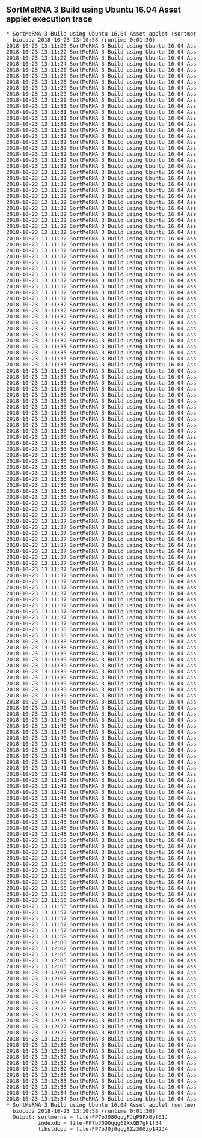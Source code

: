 ## SortMeRNA 3 Build using Ubuntu 16.04 Asset applet execution trace

<pre>
* SortMeRNA 3 Build using Ubuntu 16.04 Asset applet (sortmerna-3.build.on.u16asset:main) (done) job-FP7bG8Q0g35Q8K02G9x3BBpP
  biocodz 2018-10-23 13:10:58 (runtime 0:01:30)
2018-10-23 13:11:20 SortMeRNA 3 Build using Ubuntu 16.04 Asset applet INFO Logging initialized (priority)
2018-10-23 13:11:22 SortMeRNA 3 Build using Ubuntu 16.04 Asset applet INFO CPU: 18% (4 cores) * Memory: 284/7225MB * Storage: 79GB free * Net: 0↓/0↑MBps
2018-10-23 13:11:22 SortMeRNA 3 Build using Ubuntu 16.04 Asset applet STDOUT dxpy/0.264.0 (Linux-4.4.0-98-generic-x86_64-with-Ubuntu-16.04-xenial)
2018-10-23 13:11:24 SortMeRNA 3 Build using Ubuntu 16.04 Asset applet INFO Downloading bundled file sortmerna-3.asset.tar.gz
2018-10-23 13:11:26 SortMeRNA 3 Build using Ubuntu 16.04 Asset applet STDOUT >>> Unpacking sortmerna-3.asset.tar.gz to /
2018-10-23 13:11:26 SortMeRNA 3 Build using Ubuntu 16.04 Asset applet STDERR tar: Removing leading `/' from member names
2018-10-23 13:11:28 SortMeRNA 3 Build using Ubuntu 16.04 Asset applet INFO Setting SSH public key
2018-10-23 13:11:29 SortMeRNA 3 Build using Ubuntu 16.04 Asset applet STDOUT dxpy/0.264.0 (Linux-4.4.0-98-generic-x86_64-with-Ubuntu-16.04-xenial)
2018-10-23 13:11:29 SortMeRNA 3 Build using Ubuntu 16.04 Asset applet STDOUT /usr/sbin/sshd already running.
2018-10-23 13:11:29 SortMeRNA 3 Build using Ubuntu 16.04 Asset applet STDOUT /usr/sbin/rsyslogd already running.
2018-10-23 13:11:31 SortMeRNA 3 Build using Ubuntu 16.04 Asset applet STDOUT bash running (job ID job-FP7bG8Q0g35Q8K02G9x3BBpP)
2018-10-23 13:11:31 SortMeRNA 3 Build using Ubuntu 16.04 Asset applet STDOUT Upload directory: /out
2018-10-23 13:11:31 SortMeRNA 3 Build using Ubuntu 16.04 Asset applet STDOUT Applet/Executable name: sortmerna-3.build.on.u16asset
2018-10-23 13:11:31 SortMeRNA 3 Build using Ubuntu 16.04 Asset applet STDOUT Upload will be done into /out/sortmerna-3.build.on.u16asset
2018-10-23 13:11:32 SortMeRNA 3 Build using Ubuntu 16.04 Asset applet STDOUT Upload path status:
2018-10-23 13:11:32 SortMeRNA 3 Build using Ubuntu 16.04 Asset applet STDOUT Testing: which gcc-7
2018-10-23 13:11:32 SortMeRNA 3 Build using Ubuntu 16.04 Asset applet STDOUT /usr/bin/gcc-7
2018-10-23 13:11:32 SortMeRNA 3 Build using Ubuntu 16.04 Asset applet STDOUT Testing: gcc-7 --version
2018-10-23 13:11:32 SortMeRNA 3 Build using Ubuntu 16.04 Asset applet STDOUT gcc-7 (Ubuntu 7.3.0-21ubuntu1~16.04) 7.3.0
2018-10-23 13:11:32 SortMeRNA 3 Build using Ubuntu 16.04 Asset applet STDOUT Copyright (C) 2017 Free Software Foundation, Inc.
2018-10-23 13:11:32 SortMeRNA 3 Build using Ubuntu 16.04 Asset applet STDOUT This is free software; see the source for copying conditions.  There is NO
2018-10-23 13:11:32 SortMeRNA 3 Build using Ubuntu 16.04 Asset applet STDOUT warranty; not even for MERCHANTABILITY or FITNESS FOR A PARTICULAR PURPOSE.
2018-10-23 13:11:32 SortMeRNA 3 Build using Ubuntu 16.04 Asset applet STDOUT
2018-10-23 13:11:32 SortMeRNA 3 Build using Ubuntu 16.04 Asset applet STDOUT Testing: apt-cache policy librocksdb-dev
2018-10-23 13:11:32 SortMeRNA 3 Build using Ubuntu 16.04 Asset applet STDOUT librocksdb-dev:
2018-10-23 13:11:32 SortMeRNA 3 Build using Ubuntu 16.04 Asset applet STDOUT   Installed: 4.1-1
2018-10-23 13:11:32 SortMeRNA 3 Build using Ubuntu 16.04 Asset applet STDOUT   Candidate: 4.1-1
2018-10-23 13:11:32 SortMeRNA 3 Build using Ubuntu 16.04 Asset applet STDOUT   Version table:
2018-10-23 13:11:32 SortMeRNA 3 Build using Ubuntu 16.04 Asset applet STDOUT  *** 4.1-1 500
2018-10-23 13:11:32 SortMeRNA 3 Build using Ubuntu 16.04 Asset applet STDOUT         500 http://us-east-1.ec2.archive.ubuntu.com/ubuntu xenial/universe amd64 Packages
2018-10-23 13:11:32 SortMeRNA 3 Build using Ubuntu 16.04 Asset applet STDOUT         100 /var/lib/dpkg/status
2018-10-23 13:11:32 SortMeRNA 3 Build using Ubuntu 16.04 Asset applet STDOUT Testing: apt-cache policy zlib1g-dev
2018-10-23 13:11:32 SortMeRNA 3 Build using Ubuntu 16.04 Asset applet STDOUT zlib1g-dev:
2018-10-23 13:11:32 SortMeRNA 3 Build using Ubuntu 16.04 Asset applet STDOUT   Installed: 1:1.2.8.dfsg-2ubuntu4.1
2018-10-23 13:11:32 SortMeRNA 3 Build using Ubuntu 16.04 Asset applet STDOUT   Candidate: 1:1.2.8.dfsg-2ubuntu4.1
2018-10-23 13:11:32 SortMeRNA 3 Build using Ubuntu 16.04 Asset applet STDOUT   Version table:
2018-10-23 13:11:32 SortMeRNA 3 Build using Ubuntu 16.04 Asset applet STDOUT  *** 1:1.2.8.dfsg-2ubuntu4.1 500
2018-10-23 13:11:32 SortMeRNA 3 Build using Ubuntu 16.04 Asset applet STDOUT         500 http://us-east-1.ec2.archive.ubuntu.com/ubuntu xenial-updates/main amd64 Packages
2018-10-23 13:11:32 SortMeRNA 3 Build using Ubuntu 16.04 Asset applet STDOUT         100 /var/lib/dpkg/status
2018-10-23 13:11:32 SortMeRNA 3 Build using Ubuntu 16.04 Asset applet STDOUT      1:1.2.8.dfsg-2ubuntu4 500
2018-10-23 13:11:32 SortMeRNA 3 Build using Ubuntu 16.04 Asset applet STDOUT         500 http://us-east-1.ec2.archive.ubuntu.com/ubuntu xenial/main amd64 Packages
2018-10-23 13:11:32 SortMeRNA 3 Build using Ubuntu 16.04 Asset applet STDOUT Testing: apt-cache policy rapidjson-dev
2018-10-23 13:11:32 SortMeRNA 3 Build using Ubuntu 16.04 Asset applet STDOUT rapidjson-dev:
2018-10-23 13:11:32 SortMeRNA 3 Build using Ubuntu 16.04 Asset applet STDOUT   Installed: 0.12~git20141031-3
2018-10-23 13:11:32 SortMeRNA 3 Build using Ubuntu 16.04 Asset applet STDOUT   Candidate: 0.12~git20141031-3
2018-10-23 13:11:32 SortMeRNA 3 Build using Ubuntu 16.04 Asset applet STDOUT   Version table:
2018-10-23 13:11:32 SortMeRNA 3 Build using Ubuntu 16.04 Asset applet STDOUT  *** 0.12~git20141031-3 500
2018-10-23 13:11:32 SortMeRNA 3 Build using Ubuntu 16.04 Asset applet STDOUT         500 http://us-east-1.ec2.archive.ubuntu.com/ubuntu xenial/universe amd64 Packages
2018-10-23 13:11:32 SortMeRNA 3 Build using Ubuntu 16.04 Asset applet STDOUT         100 /var/lib/dpkg/status
2018-10-23 13:11:32 SortMeRNA 3 Build using Ubuntu 16.04 Asset applet STDERR Cloning into 'sortmerna'...
2018-10-23 13:11:35 SortMeRNA 3 Build using Ubuntu 16.04 Asset applet STDOUT ~/sortmerna/build/Release ~
2018-10-23 13:11:35 SortMeRNA 3 Build using Ubuntu 16.04 Asset applet STDOUT -- The CXX compiler identification is GNU 7.3.0
2018-10-23 13:11:35 SortMeRNA 3 Build using Ubuntu 16.04 Asset applet STDOUT -- The C compiler identification is GNU 7.3.0
2018-10-23 13:11:35 SortMeRNA 3 Build using Ubuntu 16.04 Asset applet STDOUT -- Check for working CXX compiler: /usr/bin/c++
2018-10-23 13:11:35 SortMeRNA 3 Build using Ubuntu 16.04 Asset applet STDOUT -- Check for working CXX compiler: /usr/bin/c++ -- works
2018-10-23 13:11:35 SortMeRNA 3 Build using Ubuntu 16.04 Asset applet STDOUT -- Detecting CXX compiler ABI info
2018-10-23 13:11:35 SortMeRNA 3 Build using Ubuntu 16.04 Asset applet STDOUT -- Detecting CXX compiler ABI info - done
2018-10-23 13:11:36 SortMeRNA 3 Build using Ubuntu 16.04 Asset applet STDOUT -- Detecting CXX compile features
2018-10-23 13:11:36 SortMeRNA 3 Build using Ubuntu 16.04 Asset applet STDOUT -- Detecting CXX compile features - done
2018-10-23 13:11:36 SortMeRNA 3 Build using Ubuntu 16.04 Asset applet STDOUT -- Check for working C compiler: /usr/bin/cc
2018-10-23 13:11:36 SortMeRNA 3 Build using Ubuntu 16.04 Asset applet STDOUT -- Check for working C compiler: /usr/bin/cc -- works
2018-10-23 13:11:36 SortMeRNA 3 Build using Ubuntu 16.04 Asset applet STDOUT -- Detecting C compiler ABI info
2018-10-23 13:11:36 SortMeRNA 3 Build using Ubuntu 16.04 Asset applet STDOUT -- Detecting C compiler ABI info - done
2018-10-23 13:11:36 SortMeRNA 3 Build using Ubuntu 16.04 Asset applet STDOUT -- Detecting C compile features
2018-10-23 13:11:36 SortMeRNA 3 Build using Ubuntu 16.04 Asset applet STDOUT -- Detecting C compile features - done
2018-10-23 13:11:36 SortMeRNA 3 Build using Ubuntu 16.04 Asset applet STDERR CMAKE_CXX_COMPILER_ID = GNU
2018-10-23 13:11:36 SortMeRNA 3 Build using Ubuntu 16.04 Asset applet STDERR CMAKE_CONFIGURATION_TYPES =
2018-10-23 13:11:36 SortMeRNA 3 Build using Ubuntu 16.04 Asset applet STDERR CMAKE_HOST_SYSTEM_NAME = Linux
2018-10-23 13:11:36 SortMeRNA 3 Build using Ubuntu 16.04 Asset applet STDERR CMAKE_HOST_SYSTEM_VERSION = 4.4.0-98-generic
2018-10-23 13:11:36 SortMeRNA 3 Build using Ubuntu 16.04 Asset applet STDERR CMAKE_HOST_SYSTEM = Linux-4.4.0-98-generic
2018-10-23 13:11:36 SortMeRNA 3 Build using Ubuntu 16.04 Asset applet STDERR PROJECT_BINARY_DIR = /home/dnanexus/sortmerna/build/Release
2018-10-23 13:11:36 SortMeRNA 3 Build using Ubuntu 16.04 Asset applet STDERR CMAKE_BINARY_DIR = /home/dnanexus/sortmerna/build/Release
2018-10-23 13:11:36 SortMeRNA 3 Build using Ubuntu 16.04 Asset applet STDERR CMAKE_CURRENT_BINARY_DIR = /home/dnanexus/sortmerna/build/Release
2018-10-23 13:11:36 SortMeRNA 3 Build using Ubuntu 16.04 Asset applet STDERR RUNTIME_OUTPUT_DIRECTORY_RELEASE =
2018-10-23 13:11:36 SortMeRNA 3 Build using Ubuntu 16.04 Asset applet STDERR CMAKE_CXX_FLAGS_RELEASE: -O3 -DNDEBUG
2018-10-23 13:11:36 SortMeRNA 3 Build using Ubuntu 16.04 Asset applet STDERR EXTRA_CXX_FLAGS_RELEASE:
2018-10-23 13:11:36 SortMeRNA 3 Build using Ubuntu 16.04 Asset applet STDERR Cloning into 'concurrentqueue'...
2018-10-23 13:11:37 SortMeRNA 3 Build using Ubuntu 16.04 Asset applet STDOUT -- Found Git: /usr/bin/git (found version "2.7.4")
2018-10-23 13:11:37 SortMeRNA 3 Build using Ubuntu 16.04 Asset applet STDOUT -- Looking for pthread.h
2018-10-23 13:11:37 SortMeRNA 3 Build using Ubuntu 16.04 Asset applet STDOUT -- Looking for pthread.h - found
2018-10-23 13:11:37 SortMeRNA 3 Build using Ubuntu 16.04 Asset applet STDOUT -- Looking for pthread_create
2018-10-23 13:11:37 SortMeRNA 3 Build using Ubuntu 16.04 Asset applet STDOUT -- Looking for pthread_create - not found
2018-10-23 13:11:37 SortMeRNA 3 Build using Ubuntu 16.04 Asset applet STDOUT -- Looking for pthread_create in pthreads
2018-10-23 13:11:37 SortMeRNA 3 Build using Ubuntu 16.04 Asset applet STDOUT -- Looking for pthread_create in pthreads - not found
2018-10-23 13:11:37 SortMeRNA 3 Build using Ubuntu 16.04 Asset applet STDOUT -- Looking for pthread_create in pthread
2018-10-23 13:11:37 SortMeRNA 3 Build using Ubuntu 16.04 Asset applet STDOUT -- Looking for pthread_create in pthread - found
2018-10-23 13:11:37 SortMeRNA 3 Build using Ubuntu 16.04 Asset applet STDOUT -- Found Threads: TRUE
2018-10-23 13:11:37 SortMeRNA 3 Build using Ubuntu 16.04 Asset applet STDOUT -- Configuring done
2018-10-23 13:11:37 SortMeRNA 3 Build using Ubuntu 16.04 Asset applet STDOUT -- Generating done
2018-10-23 13:11:37 SortMeRNA 3 Build using Ubuntu 16.04 Asset applet STDOUT -- Build files have been written to: /home/dnanexus/sortmerna/build/Release
2018-10-23 13:11:37 SortMeRNA 3 Build using Ubuntu 16.04 Asset applet STDOUT ~
2018-10-23 13:11:37 SortMeRNA 3 Build using Ubuntu 16.04 Asset applet STDOUT ~/sortmerna/build/Release ~
2018-10-23 13:11:37 SortMeRNA 3 Build using Ubuntu 16.04 Asset applet STDOUT Scanning dependencies of target build_version
2018-10-23 13:11:37 SortMeRNA 3 Build using Ubuntu 16.04 Asset applet STDOUT [  1%] Building CXX object CMakeFiles/build_version.dir/build_version.cpp.o
2018-10-23 13:11:37 SortMeRNA 3 Build using Ubuntu 16.04 Asset applet STDOUT [  1%] Built target build_version
2018-10-23 13:11:37 SortMeRNA 3 Build using Ubuntu 16.04 Asset applet STDOUT Scanning dependencies of target cmph
2018-10-23 13:11:37 SortMeRNA 3 Build using Ubuntu 16.04 Asset applet STDOUT [  3%] Building C object 3rdparty/cmph/CMakeFiles/cmph.dir/bdz.c.o
2018-10-23 13:11:38 SortMeRNA 3 Build using Ubuntu 16.04 Asset applet STDOUT [  4%] Building C object 3rdparty/cmph/CMakeFiles/cmph.dir/bdz_ph.c.o
2018-10-23 13:11:38 SortMeRNA 3 Build using Ubuntu 16.04 Asset applet STDOUT [  6%] Building C object 3rdparty/cmph/CMakeFiles/cmph.dir/bmz.c.o
2018-10-23 13:11:38 SortMeRNA 3 Build using Ubuntu 16.04 Asset applet STDOUT [  7%] Building C object 3rdparty/cmph/CMakeFiles/cmph.dir/bmz8.c.o
2018-10-23 13:11:38 SortMeRNA 3 Build using Ubuntu 16.04 Asset applet STDOUT [  9%] Building C object 3rdparty/cmph/CMakeFiles/cmph.dir/brz.c.o
2018-10-23 13:11:39 SortMeRNA 3 Build using Ubuntu 16.04 Asset applet STDOUT [ 10%] Building C object 3rdparty/cmph/CMakeFiles/cmph.dir/buffer_entry.c.o
2018-10-23 13:11:39 SortMeRNA 3 Build using Ubuntu 16.04 Asset applet STDOUT [ 12%] Building C object 3rdparty/cmph/CMakeFiles/cmph.dir/buffer_manager.c.o
2018-10-23 13:11:39 SortMeRNA 3 Build using Ubuntu 16.04 Asset applet STDOUT [ 13%] Building C object 3rdparty/cmph/CMakeFiles/cmph.dir/chd.c.o
2018-10-23 13:11:39 SortMeRNA 3 Build using Ubuntu 16.04 Asset applet STDOUT [ 15%] Building C object 3rdparty/cmph/CMakeFiles/cmph.dir/chd_ph.c.o
2018-10-23 13:11:39 SortMeRNA 3 Build using Ubuntu 16.04 Asset applet STDOUT [ 16%] Building C object 3rdparty/cmph/CMakeFiles/cmph.dir/chm.c.o
2018-10-23 13:11:39 SortMeRNA 3 Build using Ubuntu 16.04 Asset applet STDOUT [ 18%] Building C object 3rdparty/cmph/CMakeFiles/cmph.dir/cmph.c.o
2018-10-23 13:11:39 SortMeRNA 3 Build using Ubuntu 16.04 Asset applet STDOUT [ 20%] Building C object 3rdparty/cmph/CMakeFiles/cmph.dir/cmph_structs.c.o
2018-10-23 13:11:39 SortMeRNA 3 Build using Ubuntu 16.04 Asset applet STDOUT [ 21%] Building C object 3rdparty/cmph/CMakeFiles/cmph.dir/compressed_rank.c.o
2018-10-23 13:11:40 SortMeRNA 3 Build using Ubuntu 16.04 Asset applet STDOUT [ 23%] Building C object 3rdparty/cmph/CMakeFiles/cmph.dir/compressed_seq.c.o
2018-10-23 13:11:40 SortMeRNA 3 Build using Ubuntu 16.04 Asset applet STDOUT [ 24%] Building C object 3rdparty/cmph/CMakeFiles/cmph.dir/fch.c.o
2018-10-23 13:11:40 SortMeRNA 3 Build using Ubuntu 16.04 Asset applet STDOUT [ 26%] Building C object 3rdparty/cmph/CMakeFiles/cmph.dir/fch_buckets.c.o
2018-10-23 13:11:40 SortMeRNA 3 Build using Ubuntu 16.04 Asset applet STDOUT [ 27%] Building C object 3rdparty/cmph/CMakeFiles/cmph.dir/graph.c.o
2018-10-23 13:11:40 SortMeRNA 3 Build using Ubuntu 16.04 Asset applet STDOUT [ 29%] Building C object 3rdparty/cmph/CMakeFiles/cmph.dir/hash.c.o
2018-10-23 13:11:40 SortMeRNA 3 Build using Ubuntu 16.04 Asset applet STDOUT [ 30%] Building C object 3rdparty/cmph/CMakeFiles/cmph.dir/jenkins_hash.c.o
2018-10-23 13:11:40 SortMeRNA 3 Build using Ubuntu 16.04 Asset applet STDOUT [ 32%] Building C object 3rdparty/cmph/CMakeFiles/cmph.dir/miller_rabin.c.o
2018-10-23 13:11:40 SortMeRNA 3 Build using Ubuntu 16.04 Asset applet STDOUT [ 33%] Building C object 3rdparty/cmph/CMakeFiles/cmph.dir/select.c.o
2018-10-23 13:11:41 SortMeRNA 3 Build using Ubuntu 16.04 Asset applet STDOUT [ 35%] Building C object 3rdparty/cmph/CMakeFiles/cmph.dir/vqueue.c.o
2018-10-23 13:11:41 SortMeRNA 3 Build using Ubuntu 16.04 Asset applet STDOUT [ 36%] Building C object 3rdparty/cmph/CMakeFiles/cmph.dir/vstack.c.o
2018-10-23 13:11:41 SortMeRNA 3 Build using Ubuntu 16.04 Asset applet STDOUT [ 36%] Built target cmph
2018-10-23 13:11:41 SortMeRNA 3 Build using Ubuntu 16.04 Asset applet STDOUT Scanning dependencies of target alp
2018-10-23 13:11:41 SortMeRNA 3 Build using Ubuntu 16.04 Asset applet STDOUT [ 38%] Building CXX object 3rdparty/alp/CMakeFiles/alp.dir/njn_dynprogprob.cpp.o
2018-10-23 13:11:41 SortMeRNA 3 Build using Ubuntu 16.04 Asset applet STDOUT [ 40%] Building CXX object 3rdparty/alp/CMakeFiles/alp.dir/njn_dynprogproblim.cpp.o
2018-10-23 13:11:42 SortMeRNA 3 Build using Ubuntu 16.04 Asset applet STDOUT [ 41%] Building CXX object 3rdparty/alp/CMakeFiles/alp.dir/njn_dynprogprobproto.cpp.o
2018-10-23 13:11:42 SortMeRNA 3 Build using Ubuntu 16.04 Asset applet STDOUT [ 43%] Building CXX object 3rdparty/alp/CMakeFiles/alp.dir/njn_ioutil.cpp.o
2018-10-23 13:11:43 SortMeRNA 3 Build using Ubuntu 16.04 Asset applet STDOUT [ 44%] Building CXX object 3rdparty/alp/CMakeFiles/alp.dir/njn_localmaxstat.cpp.o
2018-10-23 13:11:43 SortMeRNA 3 Build using Ubuntu 16.04 Asset applet STDOUT [ 46%] Building CXX object 3rdparty/alp/CMakeFiles/alp.dir/njn_localmaxstatmatrix.cpp.o
2018-10-23 13:11:44 SortMeRNA 3 Build using Ubuntu 16.04 Asset applet STDOUT [ 47%] Building CXX object 3rdparty/alp/CMakeFiles/alp.dir/njn_localmaxstatutil.cpp.o
2018-10-23 13:11:45 SortMeRNA 3 Build using Ubuntu 16.04 Asset applet STDOUT [ 49%] Building CXX object 3rdparty/alp/CMakeFiles/alp.dir/njn_random.cpp.o
2018-10-23 13:11:45 SortMeRNA 3 Build using Ubuntu 16.04 Asset applet STDOUT [ 50%] Building CXX object 3rdparty/alp/CMakeFiles/alp.dir/sls_alignment_evaluer.cpp.o
2018-10-23 13:11:46 SortMeRNA 3 Build using Ubuntu 16.04 Asset applet STDOUT [ 52%] Building CXX object 3rdparty/alp/CMakeFiles/alp.dir/sls_alp.cpp.o
2018-10-23 13:11:48 SortMeRNA 3 Build using Ubuntu 16.04 Asset applet STDOUT [ 53%] Building CXX object 3rdparty/alp/CMakeFiles/alp.dir/sls_alp_data.cpp.o
2018-10-23 13:11:50 SortMeRNA 3 Build using Ubuntu 16.04 Asset applet STDOUT [ 55%] Building CXX object 3rdparty/alp/CMakeFiles/alp.dir/sls_alp_regression.cpp.o
2018-10-23 13:11:51 SortMeRNA 3 Build using Ubuntu 16.04 Asset applet STDOUT [ 56%] Building CXX object 3rdparty/alp/CMakeFiles/alp.dir/sls_alp_sim.cpp.o
2018-10-23 13:11:53 SortMeRNA 3 Build using Ubuntu 16.04 Asset applet STDOUT [ 58%] Building CXX object 3rdparty/alp/CMakeFiles/alp.dir/sls_basic.cpp.o
2018-10-23 13:11:54 SortMeRNA 3 Build using Ubuntu 16.04 Asset applet STDOUT [ 60%] Building CXX object 3rdparty/alp/CMakeFiles/alp.dir/sls_pvalues.cpp.o
2018-10-23 13:11:55 SortMeRNA 3 Build using Ubuntu 16.04 Asset applet STDOUT [ 61%] Linking CXX static library libalp.a
2018-10-23 13:11:55 SortMeRNA 3 Build using Ubuntu 16.04 Asset applet STDOUT [ 61%] Built target alp
2018-10-23 13:11:55 SortMeRNA 3 Build using Ubuntu 16.04 Asset applet STDOUT Scanning dependencies of target indexdb
2018-10-23 13:11:55 SortMeRNA 3 Build using Ubuntu 16.04 Asset applet STDOUT [ 63%] Building CXX object src/indexdb/CMakeFiles/indexdb.dir/indexdb.cpp.o
2018-10-23 13:11:56 SortMeRNA 3 Build using Ubuntu 16.04 Asset applet STDERR /home/dnanexus/sortmerna/src/indexdb/indexdb.cpp: In function ‘int main(int, char**)’:
2018-10-23 13:11:56 SortMeRNA 3 Build using Ubuntu 16.04 Asset applet STDERR /home/dnanexus/sortmerna/src/indexdb/indexdb.cpp:1563:58: warning: format ‘%llu’ expects argument of type ‘long long unsigned int’, but argument 3 has type ‘uint64_t {aka long unsigned int}’ [-Wformat=]
2018-10-23 13:11:56 SortMeRNA 3 Build using Ubuntu 16.04 Asset applet STDERR      fprintf(stderr, "\n  check sequence # %llu\n\n", strs);
2018-10-23 13:11:56 SortMeRNA 3 Build using Ubuntu 16.04 Asset applet STDERR                                                           ^
2018-10-23 13:11:57 SortMeRNA 3 Build using Ubuntu 16.04 Asset applet STDOUT [ 64%] Linking CXX executable indexdb
2018-10-23 13:11:57 SortMeRNA 3 Build using Ubuntu 16.04 Asset applet STDOUT [ 64%] Built target indexdb
2018-10-23 13:11:57 SortMeRNA 3 Build using Ubuntu 16.04 Asset applet STDOUT Scanning dependencies of target smr_objs
2018-10-23 13:11:57 SortMeRNA 3 Build using Ubuntu 16.04 Asset applet STDOUT [ 66%] Building CXX object src/sortmerna/CMakeFiles/smr_objs.dir/alignment.cpp.o
2018-10-23 13:11:59 SortMeRNA 3 Build using Ubuntu 16.04 Asset applet STDOUT [ 67%] Building CXX object src/sortmerna/CMakeFiles/smr_objs.dir/bitvector.cpp.o
2018-10-23 13:12:00 SortMeRNA 3 Build using Ubuntu 16.04 Asset applet STDOUT [ 69%] Building CXX object src/sortmerna/CMakeFiles/smr_objs.dir/callbacks.cpp.o
2018-10-23 13:12:02 SortMeRNA 3 Build using Ubuntu 16.04 Asset applet STDOUT [ 70%] Building CXX object src/sortmerna/CMakeFiles/smr_objs.dir/cmd.cpp.o
2018-10-23 13:12:05 SortMeRNA 3 Build using Ubuntu 16.04 Asset applet STDOUT [ 72%] Building CXX object src/sortmerna/CMakeFiles/smr_objs.dir/gzip.cpp.o
2018-10-23 13:12:05 SortMeRNA 3 Build using Ubuntu 16.04 Asset applet STDOUT [ 73%] Building CXX object src/sortmerna/CMakeFiles/smr_objs.dir/index.cpp.o
2018-10-23 13:12:06 SortMeRNA 3 Build using Ubuntu 16.04 Asset applet STDOUT [ 75%] Building CXX object src/sortmerna/CMakeFiles/smr_objs.dir/kseq_load.cpp.o
2018-10-23 13:12:07 SortMeRNA 3 Build using Ubuntu 16.04 Asset applet STDOUT [ 76%] Building CXX object src/sortmerna/CMakeFiles/smr_objs.dir/kvdb.cpp.o
2018-10-23 13:12:08 SortMeRNA 3 Build using Ubuntu 16.04 Asset applet STDOUT [ 78%] Building CXX object src/sortmerna/CMakeFiles/smr_objs.dir/options.cpp.o
2018-10-23 13:12:09 SortMeRNA 3 Build using Ubuntu 16.04 Asset applet STDOUT [ 80%] Building CXX object src/sortmerna/CMakeFiles/smr_objs.dir/output.cpp.o
2018-10-23 13:12:13 SortMeRNA 3 Build using Ubuntu 16.04 Asset applet STDOUT [ 81%] Building CXX object src/sortmerna/CMakeFiles/smr_objs.dir/paralleltraversal.cpp.o
2018-10-23 13:12:16 SortMeRNA 3 Build using Ubuntu 16.04 Asset applet STDOUT [ 83%] Building CXX object src/sortmerna/CMakeFiles/smr_objs.dir/processor.cpp.o
2018-10-23 13:12:20 SortMeRNA 3 Build using Ubuntu 16.04 Asset applet STDOUT [ 84%] Building CXX object src/sortmerna/CMakeFiles/smr_objs.dir/read.cpp.o
2018-10-23 13:12:22 SortMeRNA 3 Build using Ubuntu 16.04 Asset applet STDOUT [ 86%] Building CXX object src/sortmerna/CMakeFiles/smr_objs.dir/reader.cpp.o
2018-10-23 13:12:24 SortMeRNA 3 Build using Ubuntu 16.04 Asset applet STDOUT [ 87%] Building CXX object src/sortmerna/CMakeFiles/smr_objs.dir/readstats.cpp.o
2018-10-23 13:12:26 SortMeRNA 3 Build using Ubuntu 16.04 Asset applet STDOUT [ 89%] Building CXX object src/sortmerna/CMakeFiles/smr_objs.dir/references.cpp.o
2018-10-23 13:12:27 SortMeRNA 3 Build using Ubuntu 16.04 Asset applet STDOUT [ 90%] Building CXX object src/sortmerna/CMakeFiles/smr_objs.dir/refstats.cpp.o
2018-10-23 13:12:29 SortMeRNA 3 Build using Ubuntu 16.04 Asset applet STDOUT [ 92%] Building C object src/sortmerna/CMakeFiles/smr_objs.dir/ssw.c.o
2018-10-23 13:12:29 SortMeRNA 3 Build using Ubuntu 16.04 Asset applet STDOUT [ 93%] Building CXX object src/sortmerna/CMakeFiles/smr_objs.dir/traverse_bursttrie.cpp.o
2018-10-23 13:12:30 SortMeRNA 3 Build using Ubuntu 16.04 Asset applet STDOUT [ 95%] Building CXX object src/sortmerna/CMakeFiles/smr_objs.dir/util.cpp.o
2018-10-23 13:12:30 SortMeRNA 3 Build using Ubuntu 16.04 Asset applet STDOUT [ 96%] Building CXX object src/sortmerna/CMakeFiles/smr_objs.dir/writer.cpp.o
2018-10-23 13:12:32 SortMeRNA 3 Build using Ubuntu 16.04 Asset applet STDOUT [ 96%] Built target smr_objs
2018-10-23 13:12:32 SortMeRNA 3 Build using Ubuntu 16.04 Asset applet STDOUT Scanning dependencies of target sortmerna
2018-10-23 13:12:32 SortMeRNA 3 Build using Ubuntu 16.04 Asset applet STDOUT [ 98%] Building CXX object src/sortmerna/CMakeFiles/sortmerna.dir/main.cpp.o
2018-10-23 13:12:33 SortMeRNA 3 Build using Ubuntu 16.04 Asset applet STDOUT [100%] Linking CXX executable sortmerna
2018-10-23 13:12:33 SortMeRNA 3 Build using Ubuntu 16.04 Asset applet STDOUT [100%] Built target sortmerna
2018-10-23 13:12:33 SortMeRNA 3 Build using Ubuntu 16.04 Asset applet STDOUT ~
2018-10-23 13:12:34 SortMeRNA 3 Build using Ubuntu 16.04 Asset applet STDOUT libstdcline:       libstdc++.so.6 => /usr/lib/x86_64-linux-gnu/libstdc++.so.6 (0x00007fa6b6379000)
2018-10-23 13:12:34 SortMeRNA 3 Build using Ubuntu 16.04 Asset applet STDOUT Uploading output: /usr/lib/x86_64-linux-gnu/libstdc++.so.6
* SortMeRNA 3 Build using Ubuntu 16.04 Asset applet (sortmerna-3.build.on.u16asset:main) (done) job-FP7bG8Q0g35Q8K02G9x3BBpP
  biocodz 2018-10-23 13:10:58 (runtime 0:01:30)
  Output: sortmerna = file-FP7bJ080qqgFJqP9FX0yf61J
          indexdb = file-FP7bJ0Q0qqg69XxGB7gk1f54
          libstdcpp = file-FP7bJ0j0qqg8Zz30Gzy142J4
</pre>